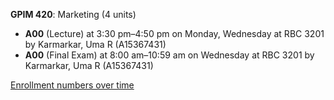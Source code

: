 **GPIM 420**: Marketing (4 units)

- **A00** (Lecture) at 3:30 pm–4:50 pm on Monday, Wednesday at RBC 3201 by Karmarkar, Uma R (A15367431)
- **A00** (Final Exam) at 8:00 am–10:59 am on Wednesday at RBC 3201 by Karmarkar, Uma R (A15367431)

[Enrollment numbers over time](./GPIM420.tsv)

